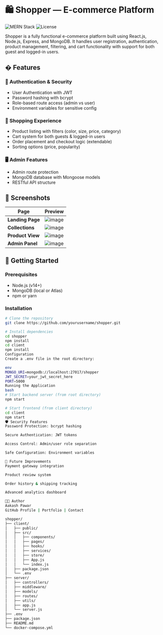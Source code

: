 # 🛍️ Shopper — E-commerce Platform

![MERN Stack](https://img.shields.io/badge/Stack-MERN-61DAFB)
![License](https://img.shields.io/badge/License-MIT-green)

Shopper is a fully functional e-commerce platform built using React.js, Node.js, Express, and MongoDB. It handles user registration, authentication, product management, filtering, and cart functionality with support for both guest and logged-in users.

## � Features

### 🔐 Authentication & Security
- User Authentication with JWT
- Password hashing with bcrypt
- Role-based route access (admin vs user)
- Environment variables for sensitive config

### 🛒 Shopping Experience
- Product listing with filters (color, size, price, category)
- Cart system for both guests & logged-in users
- Order placement and checkout logic (extendable)
- Sorting options (price, popularity)

### 🖥️ Admin Features
- Admin route protection
- MongoDB database with Mongoose models
- RESTful API structure

## 📸 Screenshots

| Page | Preview |
|------|---------|
| **Landing Page** | ![image](https://github.com/user-attachments/assets/d22c8504-4182-4a62-81a5-581613242b0f) |
| **Collections** | ![image](https://github.com/user-attachments/assets/9dae9241-5bbd-4e2b-a376-4cd5f9b806c8) |
| **Product View** | ![image](https://github.com/user-attachments/assets/30fd9a5f-8cea-4f9d-8770-d8455ba9b8ba) |
| **Admin Panel** | ![image](https://github.com/user-attachments/assets/cf8c5db8-bc24-4a12-8ba8-20538fc8f8c7) |

## 🚀 Getting Started

### Prerequisites
- Node.js (v14+)
- MongoDB (local or Atlas)
- npm or yarn

### Installation
```bash
# Clone the repository
git clone https://github.com/yourusername/shopper.git

# Install dependencies
cd shopper
npm install
cd client
npm install
Configuration
Create a .env file in the root directory:

env
MONGO_URI=mongodb://localhost:27017/shopper
JWT_SECRET=your_jwt_secret_here
PORT=5000
Running the Application
bash
# Start backend server (from root directory)
npm start

# Start frontend (from client directory)
cd client
npm start
🛡️ Security Features
Password Protection: bcrypt hashing

Secure Authentication: JWT tokens

Access Control: Admin/user role separation

Safe Configuration: Environment variables

📌 Future Improvements
Payment gateway integration

Product review system

Order history & shipping tracking

Advanced analytics dashboard

👨‍💻 Author
Aakash Pawar
GitHub Profile | Portfolio | Contact

shopper/
├── client/                 
│   ├── public/           
│   ├── src/
│   │   ├── components/    
│   │   ├── pages/         
│   │   ├── hooks/         
│   │   ├── services/      
│   │   ├── store/         
│   │   ├── App.js         
│   │   └── index.js       
│   ├── package.json      
│   └── .env              
├── server/                
│   ├── controllers/       
│   ├── middleware/        
│   ├── models/           
│   ├── routes/            
│   ├── utils/             
│   ├── app.js             
│   └── server.js          
├── .env                    
├── package.json           
├── README.md              
└── docker-compose.yml      
